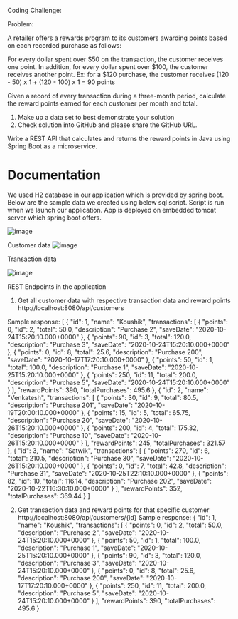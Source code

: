 Coding Challenge: 

Problem:

A retailer offers a rewards program to its customers awarding points based on each recorded purchase as follows:
 
For every dollar spent over $50 on the transaction, the customer receives one point.
In addition, for every dollar spent over $100, the customer receives another point.
Ex: for a $120 purchase, the customer receives
(120 - 50) x 1 + (120 - 100) x 1 = 90 points

Given a record of every transaction during a three-month period, calculate the reward points earned for each customer per month and total. 
1. Make up a data set to best demonstrate your solution
2. Check solution into GitHub and please share the GitHub URL.

Write a REST API that calculates and returns the reward points in Java using Spring Boot as a microservice.


# Documentation

We used H2 database in our application which is provided by spring boot. Below are the sample data we created using below sql script. Script is run when we launch our application. App is deployed on embedded tomcat server which spring boot offers.

![image](https://github.com/Koushik091/Calculate-Rewards-REST-API/assets/147114863/89d11f0c-0fe0-4a18-bf46-1d914786aae7)

Customer data 
![image](https://github.com/Koushik091/Calculate-Rewards-REST-API/assets/147114863/58148723-c694-4383-8908-02f0c0447115)

Transaction data

![image](https://github.com/Koushik091/Calculate-Rewards-REST-API/assets/147114863/14fe9ff6-2d17-450e-b9d1-c105ec731596)

REST Endpoints in the application
1.	Get all customer data with respective transaction data and reward points http://localhost:8080/api/customers

Sample response:
[
    {
        "id": 1,
        "name": "Koushik",
        "transactions": [
            {
                "points": 0,
                "id": 2,
                "total": 50.0,
                "description": "Purchase 2",
                "saveDate": "2020-10-24T15:20:10.000+0000"
            },
            {
                "points": 90,
                "id": 3,
                "total": 120.0,
                "description": "Purchase 3",
                "saveDate": "2020-10-24T15:20:10.000+0000"
            },
            {
                "points": 0,
                "id": 8,
                "total": 25.6,
                "description": "Purchase 200",
                "saveDate": "2020-10-17T17:20:10.000+0000"
            },
            {
                "points": 50,
                "id": 1,
                "total": 100.0,
                "description": "Purchase 1",
                "saveDate": "2020-10-25T15:20:10.000+0000"
            },
            {
                "points": 250,
                "id": 11,
                "total": 200.0,
                "description": "Purchase 5",
                "saveDate": "2020-10-24T15:20:10.000+0000"
            }
        ],
        "rewardPoints": 390,
        "totalPurchases": 495.6
    },
    {
        "id": 2,
        "name": "Venkatesh",
        "transactions": [
            {
                "points": 30,
                "id": 9,
                "total": 80.5,
                "description": "Purchase 201",
                "saveDate": "2020-10-19T20:00:10.000+0000"
            },
            {
                "points": 15,
                "id": 5,
                "total": 65.75,
                "description": "Purchase 20",
                "saveDate": "2020-10-26T15:20:10.000+0000"
            },
            {
                "points": 200,
                "id": 4,
                "total": 175.32,
                "description": "Purchase 10",
                "saveDate": "2020-10-26T15:20:10.000+0000"
            }
        ],
        "rewardPoints": 245,
        "totalPurchases": 321.57
    },
    {
        "id": 3,
        "name": "Satwik",
        "transactions": [
            {
                "points": 270,
                "id": 6,
                "total": 210.5,
                "description": "Purchase 30",
                "saveDate": "2020-10-26T15:20:10.000+0000"
            },
            {
                "points": 0,
                "id": 7,
                "total": 42.8,
                "description": "Purchase 31",
                "saveDate": "2020-10-25T22:10:10.000+0000"
            },
            {
                "points": 82,
                "id": 10,
                "total": 116.14,
                "description": "Purchase 202",
                "saveDate": "2020-10-22T16:30:10.000+0000"
            }
        ],
        "rewardPoints": 352,
        "totalPurchases": 369.44
    }
]



2.	Get transaction data and reward points for that specific customer http://localhost:8080/api/customers/{id}
Sample response:
{
    "id": 1,
    "name": "Koushik",
    "transactions": [
        {
            "points": 0,
            "id": 2,
            "total": 50.0,
            "description": "Purchase 2",
            "saveDate": "2020-10-24T15:20:10.000+0000"
        },
        {
            "points": 50,
            "id": 1,
            "total": 100.0,
            "description": "Purchase 1",
            "saveDate": "2020-10-25T15:20:10.000+0000"
        },
        {
            "points": 90,
            "id": 3,
            "total": 120.0,
            "description": "Purchase 3",
            "saveDate": "2020-10-24T15:20:10.000+0000"
        },
        {
            "points": 0,
            "id": 8,
            "total": 25.6,
            "description": "Purchase 200",
            "saveDate": "2020-10-17T17:20:10.000+0000"
        },
        {
            "points": 250,
            "id": 11,
            "total": 200.0,
            "description": "Purchase 5",
            "saveDate": "2020-10-24T15:20:10.000+0000"
        }
    ],
    "rewardPoints": 390,
    "totalPurchases": 495.6
}



